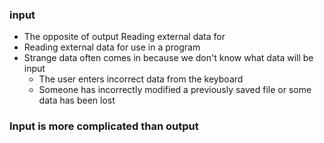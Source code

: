 ### input 
- The opposite of output
Reading external data for
- Reading external data for use in a program
- Strange data often comes in because we don't know what data will be input
    - The user enters incorrect data from the keyboard
    - Someone has incorrectly modified a previously saved file or some data has been lost



### Input is more complicated than output